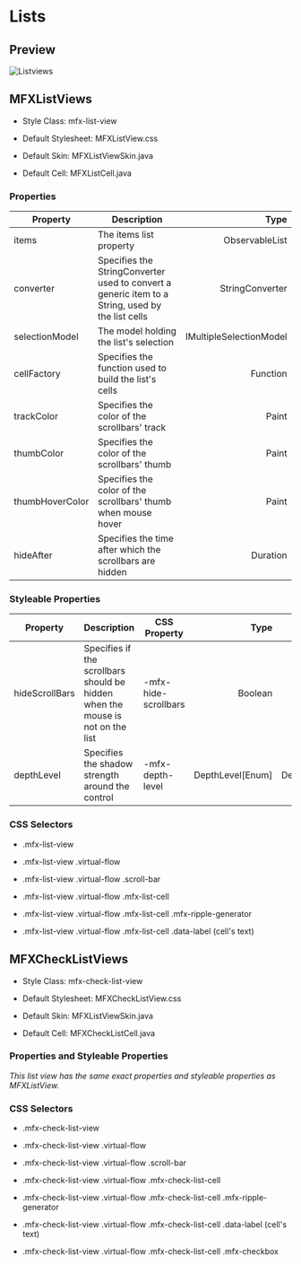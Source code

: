 # Lists

## Preview

<img src="https://imgur.com/4Ckdn5z.gif" alt="Listviews" border="0">

## MFXListViews

- Style Class: mfx-list-view

- Default Stylesheet: MFXListView.css

- Default Skin: MFXListViewSkin.java

- Default Cell: MFXListCell.java

### Properties

| Property        | Description                                                                                      | Type                    |
| --------------- | ------------------------------------------------------------------------------------------------ | -----------------------:|
| items           | The items list property                                                                          | ObservableList          |
| converter       | Specifies the StringConverter used to convert a generic item to a String, used by the list cells | StringConverter         |
| selectionModel  | The model holding the list's selection                                                           | IMultipleSelectionModel |
| cellFactory     | Specifies the function used to build the list's cells                                            | Function                |
| trackColor      | Specifies the color of the scrollbars' track                                                     | Paint                   |
| thumbColor      | Specifies the color of the scrollbars' thumb                                                     | Paint                   |
| thumbHoverColor | Specifies the color of the scrollbars' thumb when mouse hover                                    | Paint                   |
| hideAfter       | Specifies the time after which the scrollbars are hidden                                         | Duration                |

### Styleable Properties

| Property       | Description                                                                    | CSS Property         | Type             | Default Value     |
| -------------- | ------------------------------------------------------------------------------ | -------------------- | ----------------:| -----------------:|
| hideScrollBars | Specifies if the scrollbars should be hidden when the mouse is not on the list | -mfx-hide-scrollbars | Boolean          | false             |
| depthLevel     | Specifies the shadow strength around the control                               | -mfx-depth-level     | DepthLevel[Enum] | DepthLevel.LEVEL2 |

### CSS Selectors

- .mfx-list-view

- .mfx-list-view .virtual-flow

- .mfx-list-view .virtual-flow .scroll-bar

- .mfx-list-view .virtual-flow .mfx-list-cell

- .mfx-list-view .virtual-flow .mfx-list-cell .mfx-ripple-generator

- .mfx-list-view .virtual-flow .mfx-list-cell .data-label (cell's text)

## MFXCheckListViews

- Style Class: mfx-check-list-view

- Default Stylesheet: MFXCheckListView.css

- Default Skin: MFXListViewSkin.java

- Default Cell: MFXCheckListCell.java

### Properties and Styleable Properties

*This list view has the same exact properties and styleable properties as MFXListView.*

### CSS Selectors

- .mfx-check-list-view

- .mfx-check-list-view .virtual-flow

- .mfx-check-list-view .virtual-flow .scroll-bar

- .mfx-check-list-view .virtual-flow .mfx-check-list-cell

- .mfx-check-list-view .virtual-flow .mfx-check-list-cell .mfx-ripple-generator

- .mfx-check-list-view .virtual-flow .mfx-check-list-cell .data-label (cell's text)

- .mfx-check-list-view .virtual-flow .mfx-check-list-cell .mfx-checkbox

